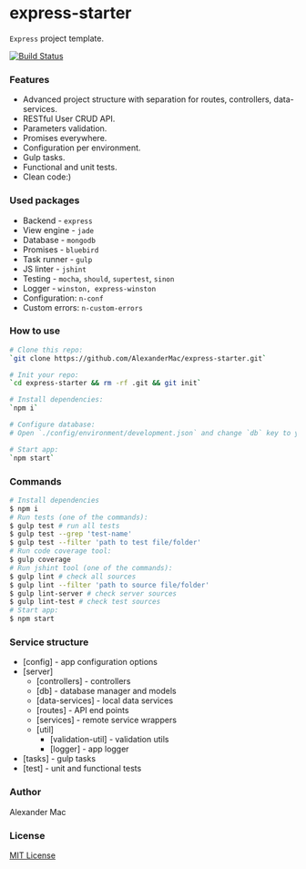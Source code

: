 # express-starter
`Express` project template.

[![Build Status](https://travis-ci.org/AlexanderMac/express-starter.svg?branch=master)](https://travis-ci.org/AlexanderMac/express-starter)


### Features
- Advanced project structure with separation for routes, controllers, data-services.
- RESTful User CRUD API.
- Parameters validation.
- Promises everywhere.
- Configuration per environment.
- Gulp tasks.
- Functional and unit tests.
- Clean code:)


### Used packages
 - Backend - `express`
 - View engine - `jade`
 - Database - `mongodb`
 - Promises - `bluebird`
 - Task runner - `gulp`
 - JS linter - `jshint`
 - Testing - `mocha`, `should`, `supertest`, `sinon`
 - Logger - `winston, express-winston`
 - Configuration: `n-conf`
 - Custom errors: `n-custom-errors`


### How to use
```sh
# Clone this repo:
`git clone https://github.com/AlexanderMac/express-starter.git`

# Init your repo:
`cd express-starter && rm -rf .git && git init` 

# Install dependencies:
`npm i`

# Configure database:
# Open `./config/environment/development.json` and change `db` key to your own database connection string.

# Start app:
`npm start`
```

### Commands

```sh
# Install dependencies
$ npm i
# Run tests (one of the commands):
$ gulp test # run all tests
$ gulp test --grep 'test-name'
$ gulp test --filter 'path to test file/folder'
# Run code coverage tool:
$ gulp coverage
# Run jshint tool (one of the commands):
$ gulp lint # check all sources
$ gulp lint --filter 'path to source file/folder'
$ gulp lint-server # check server sources
$ gulp lint-test # check test sources
# Start app:
$ npm start
```

### Service structure
- [config] - app configuration options
- [server]
  - [controllers] - controllers
  - [db] - database manager and models
  - [data-services] - local data services
  - [routes] - API end points
  - [services] - remote service wrappers
  - [util]
    - [validation-util] - validation utils
    - [logger] - app logger
- [tasks] - gulp tasks
- [test] - unit and functional tests


### Author
Alexander Mac


### License
[MIT License](license)
